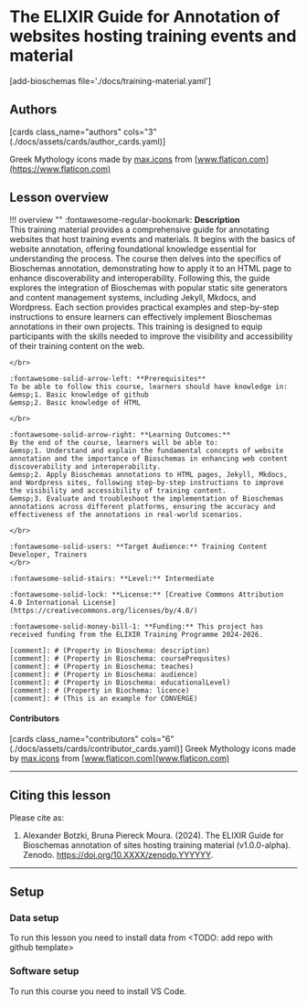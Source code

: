 # The ELIXIR Guide for Annotation of websites hosting training events and material

[add-bioschemas file='./docs/training-material.yaml']

## Authors

[cards class_name="authors" cols="3"(./docs/assets/cards/author_cards.yaml)]

Greek Mythology icons made by [max.icons](https://www.flaticon.com/authors/maxicons) from [www.flaticon.com](https://www.flaticon.com)

## Lesson overview

!!! overview ""
    :fontawesome-regular-bookmark: **Description**  
    This training material provides a comprehensive guide for annotating websites that host training events and materials. It begins with the basics of website annotation, offering  foundational knowledge essential for understanding the process. The course then delves into the specifics of Bioschemas annotation, demonstrating how to apply it to an HTML page to enhance discoverability and interoperability. Following this, the guide explores the integration of Bioschemas with popular static site generators and content management systems, including Jekyll, Mkdocs, and Wordpress. Each section provides practical examples and step-by-step instructions to ensure learners can effectively implement Bioschemas annotations in their own projects. This training is designed to equip participants with the skills needed to improve the visibility and accessibility of their training content on the web.
    
    </br>
    
    :fontawesome-solid-arrow-left: **Prerequisites**  
    To be able to follow this course, learners should have knowledge in:  
    &emsp;1. Basic knowledge of github  
    &emsp;2. Basic knowledge of HTML  
    
    </br>
    
    :fontawesome-solid-arrow-right: **Learning Outcomes:**  
    By the end of the course, learners will be able to:  
    &emsp;1. Understand and explain the fundamental concepts of website annotation and the importance of Bioschemas in enhancing web content discoverability and interoperability.  
    &emsp;2. Apply Bioschemas annotations to HTML pages, Jekyll, Mkdocs, and Wordpress sites, following step-by-step instructions to improve the visibility and accessibility of training content.
    &emsp;3. Evaluate and troubleshoot the implementation of Bioschemas annotations across different platforms, ensuring the accuracy and effectiveness of the annotations in real-world scenarios.
    
    </br>
    
    :fontawesome-solid-users: **Target Audience:** Training Content Developer, Trainers  
    </br>
    
    :fontawesome-solid-stairs: **Level:** Intermediate 
    
    :fontawesome-solid-lock: **License:** [Creative Commons Attribution 4.0 International License](https://creativecommons.org/licenses/by/4.0/)  
    
    :fontawesome-solid-money-bill-1: **Funding:** This project has received funding from the ELIXIR Training Programme 2024-2026.  

    [comment]: # (Property in Bioschema: description)
    [comment]: # (Property in Bioschema: coursePrequsites)
    [comment]: # (Property in Bioschema: teaches)
    [comment]: # (Property in Bioschema: audience)
    [comment]: # (Property in Bioschema: educationalLevel)
    [comment]: # (Property in Biochema: licence)
    [comment]: # (This is an example for CONVERGE)

#### Contributors

[cards class_name="contributors" cols="6"(./docs/assets/cards/contributor_cards.yaml)]
Greek Mythology icons made by [max.icons](https://www.flaticon.com/authors/maxicons) from [www.flaticon.com](www.flaticon.com)

---
## Citing this lesson

Please cite as:

  1. Alexander Botzki, Bruna Piereck Moura. (2024). The ELIXIR Guide for Bioschemas annotation of sites hosting training material (v1.0.0-alpha). Zenodo. https://doi.org/10.XXXX/zenodo.YYYYYY. 

---
## Setup

### Data setup
To run this lesson you need to install data from <TODO: add repo with github template>

### Software setup
To run this course you need to install VS Code.


